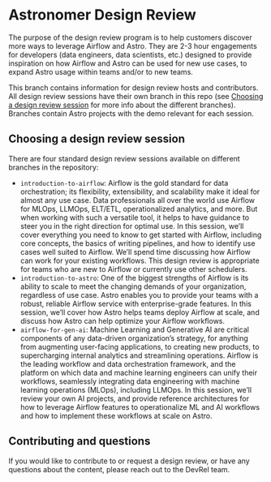 Astronomer Design Review
========================

The purpose of the design review program is to help customers discover more ways to leverage Airflow and Astro. They are 2-3 hour engagements for developers (data engineers, data scientists, etc.) designed to provide inspiration on how Airflow and Astro can be used for new use cases, to expand Astro usage within teams and/or to new teams.

This branch contains information for design review hosts and contributors. All design review sessions have their own branch in this repo (see [Choosing a design review session](#choosing-a-design-review-session) for more info about the different branches). Branches contain Astro projects with the demo relevant for each session.



## Choosing a design review session

There are four standard design review sessions available on different branches in the repository:

- `introduction-to-airflow`: Airflow is the gold standard for data orchestration; its flexibility, extensibility, and scalability make it ideal for almost any use case. Data professionals all over the world use Airflow for MLOps, LLMOps, ELT/ETL, operationalized analytics, and more. But when working with such a versatile tool, it helps to have guidance to steer you in the right direction for optimal use. In this session, we’ll cover everything you need to know to get started with Airflow, including core concepts, the basics of writing pipelines, and how to identify use cases well suited to Airflow. We’ll spend time discussing how Airflow can work for your existing workflows. This design review is appropriate for teams who are new to Airflow or currently use other schedulers.
- `introduction-to-astro`: One of the biggest strengths of Airflow is its ability to scale to meet the changing demands of your organization, regardless of use case. Astro enables you to provide your teams with a robust, reliable Airflow service with enterprise-grade features. In this session, we’ll cover how Astro helps teams deploy Airflow at scale, and discuss how Astro can help optimize your Airflow workflows.
- `airflow-for-gen-ai`: Machine Learning and Generative AI are critical components of any data-driven organization’s strategy, for anything from augmenting user-facing applications, to creating new products, to supercharging internal analytics and streamlining operations. Airflow is the leading workflow and data orchestration framework, and the platform on which data and machine learning engineers can unify their workflows, seamlessly integrating data engineering with machine learning operations (MLOps), including LLMOps. In this session, we’ll review your own AI projects, and provide reference architectures for how to leverage Airflow features to operationalize ML and AI workflows and how to implement these workflows at scale on Astro.


## Contributing and questions

If you would like to contribute to or request a design review, or have any questions about the content, please reach out to the DevRel team.
